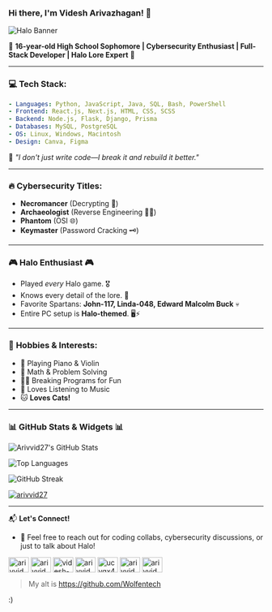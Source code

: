 ### Hi there, I'm Videsh Arivazhagan! 👋

![Halo Banner](https://media2.giphy.com/media/v1.Y2lkPTc5MGI3NjExOTNmeXhsbnZpbTgwNWV2MXN2Zndhdnk5eDFvajU5dGJianAzbzllbCZlcD12MV9pbnRlcm5hbF9naWZfYnlfaWQmY3Q9Zw/lB4gMQYzc698mjsX0M/giphy.gif)

🚀 **16-year-old High School Sophomore | Cybersecurity Enthusiast | Full-Stack Developer | Halo Lore Expert** 🚀

---

### 💻 **Tech Stack:**

```yaml
- Languages: Python, JavaScript, Java, SQL, Bash, PowerShell
- Frontend: React.js, Next.js, HTML, CSS, SCSS
- Backend: Node.js, Flask, Django, Prisma
- Databases: MySQL, PostgreSQL
- OS: Linux, Windows, Macintosh
- Design: Canva, Figma
```

🌟 *"I don't just write code—I break it and rebuild it better."*

---

### 🔥 **Cybersecurity Titles:**

- **Necromancer** (Decrypting 🔐)
- **Archaeologist** (Reverse Engineering 🕵️‍♂️)
- **Phantom** (OSI 🌐)
- **Keymaster** (Password Cracking 🗝️)

---

### 🎮 **Halo Enthusiast** 🎮

- Played *every* Halo game. 🎖️
- Knows every detail of the lore. 📖
- Favorite Spartans: **John-117, Linda-048, Edward Malcolm Buck** 💀
- Entire PC setup is **Halo-themed**. 🖥️⚡

---

### 🎵 **Hobbies & Interests:**

- 🎹 Playing Piano & Violin
- 🧩 Math & Problem Solving
- 🕵️‍♂️ Breaking Programs for Fun
- 🎵 Loves Listening to Music
- 🐱 **Loves Cats!**

---

### 📊 **GitHub Stats & Widgets** 📊

![Arivvid27's GitHub Stats](https://github-readme-stats.vercel.app/api?username=arivvid27&show_icons=true&theme=radical)

![Top Languages](https://github-readme-stats.vercel.app/api/top-langs/?username=arivvid27&layout=compact&theme=radical)

![GitHub Streak](https://github-readme-streak-stats.herokuapp.com/?user=arivvid27&theme=radical)


[<p align="left"> <a href="https://github.com/ryo-ma/github-profile-trophy"><img src="https://github-profile-trophy.vercel.app/?username=arivvid27" alt="arivvid27" /></a> </p>](https://github-profile-trophy.vercel.app/?username=arivvid27&theme=nord)

---

📬 **Let's Connect!** 
- 💬 Feel free to reach out for coding collabs, cybersecurity discussions, or just to talk about Halo!
<p align="left">
<a href="https://codepen.io/arivvid27" target="blank"><img align="center" src="https://raw.githubusercontent.com/rahuldkjain/github-profile-readme-generator/master/src/images/icons/Social/codepen.svg" alt="arivvid27" height="30" width="40" /></a>
<a href="https://dev.to/arivvid27" target="blank"><img align="center" src="https://raw.githubusercontent.com/rahuldkjain/github-profile-readme-generator/master/src/images/icons/Social/devto.svg" alt="arivvid27" height="30" width="40" /></a>
<a href="https://linkedin.com/in/videsh-k-ariv" target="blank"><img align="center" src="https://raw.githubusercontent.com/rahuldkjain/github-profile-readme-generator/master/src/images/icons/Social/linked-in-alt.svg" alt="videsh-k-ariv" height="30" width="40" /></a>
<a href="https://stackoverflow.com/users/19518483/arivvid27" target="blank"><img align="center" src="https://raw.githubusercontent.com/rahuldkjain/github-profile-readme-generator/master/src/images/icons/Social/stack-overflow.svg" alt="arivvid27" height="30" width="40" /></a>
<a href="https://www.youtube.com/channel/UCvqx44t990JePhfmMZdH06A" target="blank"><img align="center" src="https://raw.githubusercontent.com/rahuldkjain/github-profile-readme-generator/master/src/images/icons/Social/youtube.svg" alt="ucvqx44t990jephfmmzdh06a" height="30" width="40" /></a>
<a href="https://www.hackerrank.com/arivvid27" target="blank"><img align="center" src="https://raw.githubusercontent.com/rahuldkjain/github-profile-readme-generator/master/src/images/icons/Social/hackerrank.svg" alt="arivvid27" height="30" width="40" /></a>
<a href="https://www.hackerearth.com/arivvid27" target="blank"><img align="center" src="https://raw.githubusercontent.com/rahuldkjain/github-profile-readme-generator/master/src/images/icons/Social/hackerearth.svg" alt="arivvid27" height="30" width="40" /></a>
</p>

> My alt is https://github.com/Wolfentech

:)
